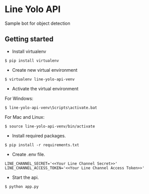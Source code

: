 # Line Yolo API

Sample bot for object detection

## Getting started

* Install virtualenv
```
$ pip install virtualenv
```

* Create new virtual environment
```
$ virtualenv line-yolo-api-venv
```

* Activate the virtual environment

For Windows:
```
$ line-yolo-api-venv\Scripts\activate.bat
```

For Mac and Linux:
```
$ source line-yolo-api-venv/bin/activate
```

* Install required packages.
```
$ pip install -r requirements.txt
```

* Create .env file.
```
LINE_CHANNEL_SECRET='<<Your Line Channel Secret>>'
LINE_CHANNEL_ACCESS_TOKEN='<<Your Line Channel Access Token>>'
```

* Start the api.
```
$ python app.py
```

